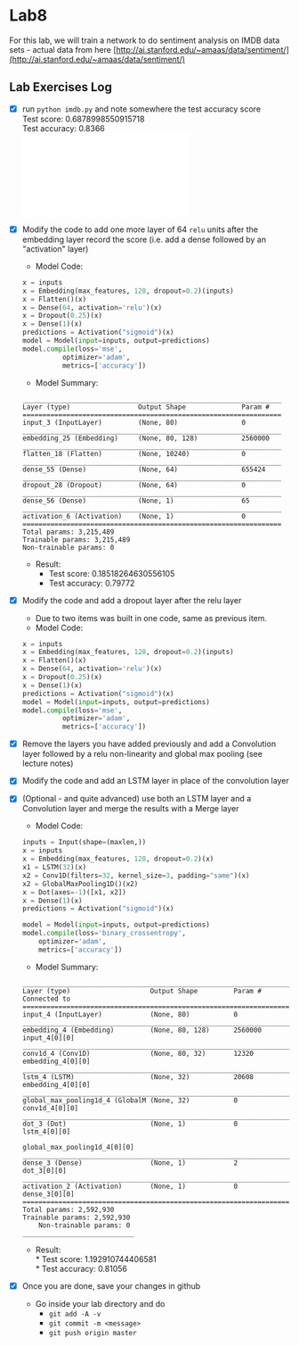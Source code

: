 # Lab8

For this lab, we will train a network to do sentiment analysis on IMDB data sets - actual data from here [http://ai.stanford.edu/~amaas/data/sentiment/](http://ai.stanford.edu/~amaas/data/sentiment/)

## Lab Exercises Log 

- [x] run ``python imdb.py`` and note somewhere the test accuracy score  
	Test score: 0.6878998550915718  
	Test accuracy: 0.8366  
    ![log](./imdb_py_log.html?raw=true)  
      
      
- [x] Modify the code to add one more layer of 64 ``relu`` units after the embedding layer record the score (i.e. add a dense followed by an "activation" layer)
	* Model Code:  
	```Python
	x = inputs
	x = Embedding(max_features, 128, dropout=0.2)(inputs)
	x = Flatten()(x)
	x = Dense(64, activation='relu')(x)
	x = Dropout(0.25)(x)
	x = Dense(1)(x)
	predictions = Activation("sigmoid")(x)
	model = Model(input=inputs, output=predictions)
	model.compile(loss='mse',
              optimizer='adam',
              metrics=['accuracy'])
	```
	* Model Summary:  
	```
	_________________________________________________________________
	Layer (type)                 Output Shape              Param #   
	=================================================================
	input_3 (InputLayer)         (None, 80)                0         
	_________________________________________________________________
	embedding_25 (Embedding)     (None, 80, 128)           2560000   
	_________________________________________________________________
	flatten_18 (Flatten)         (None, 10240)             0         
	_________________________________________________________________
	dense_55 (Dense)             (None, 64)                655424    
	_________________________________________________________________
	dropout_28 (Dropout)         (None, 64)                0         
	_________________________________________________________________
	dense_56 (Dense)             (None, 1)                 65        
	_________________________________________________________________
	activation_6 (Activation)    (None, 1)                 0         
	=================================================================
	Total params: 3,215,489
	Trainable params: 3,215,489
	Non-trainable params: 0
	``` 
	* Result:  
	  * Test score: 0.18518264630556105  
	  * Test accuracy: 0.79772
	  
- [x] Modify the code and add a dropout layer after the relu layer  
	* Due to two items was built in one code, same as previous item.  
	* Model Code:  
	```Python
	x = inputs
	x = Embedding(max_features, 128, dropout=0.2)(inputs)
	x = Flatten()(x)
	x = Dense(64, activation='relu')(x)
	x = Dropout(0.25)(x)
	x = Dense(1)(x)
	predictions = Activation("sigmoid")(x)
	model = Model(input=inputs, output=predictions)
	model.compile(loss='mse',
              optimizer='adam',
              metrics=['accuracy'])
	```
	  
	  
- [x] Remove the layers you have added previously and add a Convolution layer followed by a relu non-linearity and global max pooling (see lecture notes)
- [x] Modify the code and add an LSTM layer in place of the convolution layer
- [x] (Optional - and quite advanced) use both an LSTM layer and a Convolution layer and merge the results with a Merge layer  
	* Model Code:  
	```Python
	inputs = Input(shape=(maxlen,))
	x = inputs
	x = Embedding(max_features, 128, dropout=0.2)(x)
	x1 = LSTM(32)(x)
	x2 = Conv1D(filters=32, kernel_size=3, padding="same")(x)
	x2 = GlobalMaxPooling1D()(x2)
	x = Dot(axes=-1)([x1, x2])
	x = Dense(1)(x)
	predictions = Activation("sigmoid")(x)

	model = Model(input=inputs, output=predictions)
	model.compile(loss='binary_crossentropy',
		optimizer='adam',
		metrics=['accuracy'])
	```  
	* Model Summary:  
    ```
    __________________________________________________________________________________________________
    Layer (type)                    Output Shape         Param #     Connected to                     
    ==================================================================================================
    input_4 (InputLayer)            (None, 80)           0                                            
    __________________________________________________________________________________________________
    embedding_4 (Embedding)         (None, 80, 128)      2560000     input_4[0][0]                    
    __________________________________________________________________________________________________
    conv1d_4 (Conv1D)               (None, 80, 32)       12320       embedding_4[0][0]                
    __________________________________________________________________________________________________
    lstm_4 (LSTM)                   (None, 32)           20608       embedding_4[0][0]                
    __________________________________________________________________________________________________
    global_max_pooling1d_4 (GlobalM (None, 32)           0           conv1d_4[0][0]                   
    __________________________________________________________________________________________________
    dot_3 (Dot)                     (None, 1)            0           lstm_4[0][0]                     
                                                                     global_max_pooling1d_4[0][0]     
    __________________________________________________________________________________________________
    dense_3 (Dense)                 (None, 1)            2           dot_3[0][0]                      
    __________________________________________________________________________________________________
    activation_2 (Activation)       (None, 1)            0           dense_3[0][0]                    
    ==================================================================================================
    Total params: 2,592,930
    Trainable params: 2,592,930
        Non-trainable params: 0
    ____________________________
    ```
	* Result:  
      	  * Test score: 1.192910744406581  
      	  * Test accuracy: 0.81056  

- [x] Once you are done, save your changes in github
	* Go inside your lab directory and do 
      * ``git add -A -v``
      * ``git commit -m <message>``
      * ``git push origin master``  
      
